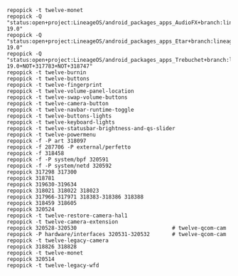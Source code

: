     repopick -t twelve-monet
    repopick -Q "status:open+project:LineageOS/android_packages_apps_AudioFX+branch:lineage-19.0"
    repopick -Q "status:open+project:LineageOS/android_packages_apps_Etar+branch:lineage-19.0"
    repopick -Q "status:open+project:LineageOS/android_packages_apps_Trebuchet+branch:lineage-19.0+NOT+317783+NOT+318747"
    repopick -t twelve-burnin
    repopick -t twelve-buttons
    repopick -t twelve-fingerprint
    repopick -t twelve-volume-panel-location
    repopick -t twelve-swap-volume-buttons
    repopick -t twelve-camera-button
    repopick -t twelve-navbar-runtime-toggle
    repopick -t twelve-buttons-lights
    repopick -t twelve-keyboard-lights
    repopick -t twelve-statusbar-brightness-and-qs-slider
    repopick -t twelve-powermenu
    repopick -f -P art 318097
    repopick -f 287706 -P external/perfetto
    repopick -f 318458
    repopick -f -P system/bpf 320591
    repopick -f -P system/netd 320592
    repopick 317298 317300
    repopick 318781
    repopick 319630-319634
    repopick 318021 318022 318023
    repopick 317966-317971 318383-318386 318388
    repopick 318459 318605
    repopick 320524
    repopick -t twelve-restore-camera-hal1
    repopick -t twelve-camera-extension
    repopick 320528-320530                              # twelve-qcom-cam
    repopick -P hardware/interfaces 320531-320532       # twelve-qcom-cam
    repopick -t twelve-legacy-camera
    repopick 318826 318828
    repopick -t twelve-monet
    repopick 320514
    repopick -t twelve-legacy-wfd
